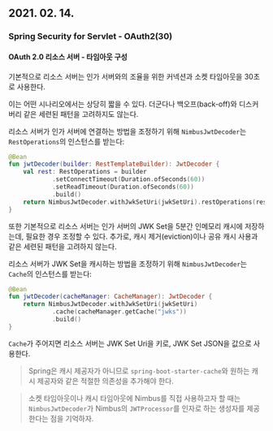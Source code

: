 ## 2021. 02. 14.

### Spring Security for Servlet - OAuth2(30)

#### OAuth 2.0 리소스 서버 - 타임아웃 구성

기본적으로 리소스 서버는 인가 서버와의 조율을 위한 커넥션과 소켓 타임아웃을 30초로 사용한다.

이는 어떤 시나리오에서는 상당히 짧을 수 있다. 더군다나 백오프(back-off)와 디스커버리 같은 세련된 패턴을 고려하지도 않는다.

리소스 서버가 인가 서버에 연결하는 방법을 조정하기 위해 `NimbusJwtDecoder`는 `RestOperations`의 인스턴스를 받는다:

```kotlin
@Bean
fun jwtDecoder(builder: RestTemplateBuilder): JwtDecoder {
    val rest: RestOperations = builder
            .setConnectTimeout(Duration.ofSeconds(60))
            .setReadTimeout(Duration.ofSeconds(60))
            .build()
    return NimbusJwtDecoder.withJwkSetUri(jwkSetUri).restOperations(rest).build()
}
```

또한 기본적으로 리소스 서버는 인가 서버의 JWK Set을 5분간 인메모리 캐시에 저장하는데, 필요한 경우 조정할 수 있다. 추가로, 캐시 제거(eviction)이나 공유 캐시 사용과 같은 세련된 패턴을 고려하지 않는다.

리소스 서버가  JWK Set을 캐시하는 방법을 조정하기 위해 `NimbusJwtDecoder`는 `Cache`의 인스턴스를 받는다:

```kotlin
@Bean
fun jwtDecoder(cacheManager: CacheManager): JwtDecoder {
    return NimbusJwtDecoder.withJwkSetUri(jwkSetUri)
            .cache(cacheManager.getCache("jwks"))
            .build()
}
```

`Cache`가 주어지면 리소스 서버는 JWK Set Uri을 키로, JWK Set JSON을 값으로 사용한다.

> Spring은 캐시 제공자가 아니므로 `spring-boot-starter-cache`와 원하는 캐시 제공자와 같은 적절한 의존성을 추가해야 한다.

> 소켓 타임아웃이나 캐시 타임아웃에 Nimbus를 직접 사용하고자 할 때는 `NimbusJwtDecoder`가 Nimbus의 `JWTProcessor`를 인자로 하는 생성자를 제공한다는 점을 기억하자.